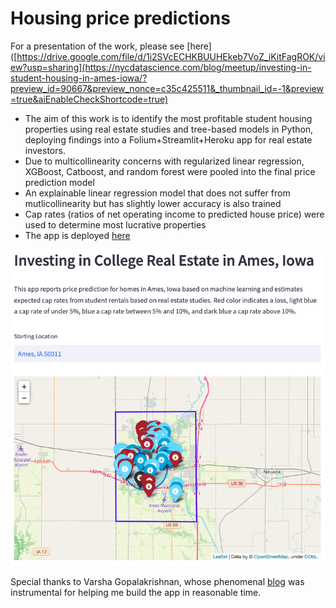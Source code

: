 # Housing price predictions
For a presentation of the work, please see [here]([https://drive.google.com/file/d/1i2SVcECHKBUUHEkeb7VoZ_iKitFagROK/view?usp=sharing](https://nycdatascience.com/blog/meetup/investing-in-student-housing-in-ames-iowa/?preview_id=90667&preview_nonce=c35c425511&_thumbnail_id=-1&preview=true&aiEnableCheckShortcode=true)

- The aim of this work is to identify the most profitable student housing properties using real estate studies and tree-based models in Python, deploying findings into a Folium+Streamlit+Heroku app for real estate investors.  
- Due to multicollinearity concerns with regularized linear regression, XGBoost, Catboost, and random forest were pooled into the final price prediction model
- An explainable linear regression model that does not suffer from mutlicollinearity but has slightly lower accuracy is also trained
- Cap rates (ratios of net operating income to predicted house price) were used to determine most lucrative properties
- The app is deployed [here](https://ames-app.herokuapp.com/)


![Investing in Real Estate in Ames,Iowa](https://github.com/dapopov-st/housing-price-predictions/blob/main/presentation-and-images/app-image.png)

Special thanks to Varsha Gopalakrishnan, whose phenomenal [blog](https://medium.com/analytics-vidhya/deploying-your-geospatial-machine-learning-projects-as-web-apps-using-streamlit-and-heroku-45d64f6d5cb0)  was instrumental for helping me build the app in reasonable time.
